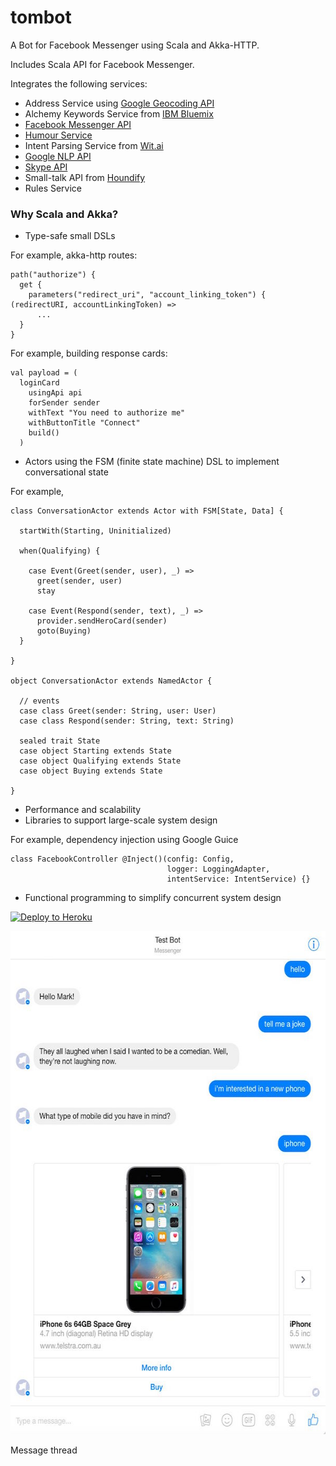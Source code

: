 # tombot

A Bot for Facebook Messenger using Scala and Akka-HTTP.

Includes Scala API for Facebook Messenger.

Integrates the following services:
* Address Service using [Google Geocoding API](https://developers.google.com/maps/documentation/geocoding/start)
* Alchemy Keywords Service from [IBM Bluemix](http://www.ibm.com/watson/developercloud/alchemy-language.html)
* [Facebook Messenger API](https://developers.facebook.com/docs/messenger-platform)
* [Humour Service](https://github.com/KiaFathi/tambalAPI)
* Intent Parsing Service from [Wit.ai](https://wit.ai/)
* [Google NLP API](https://cloud.google.com/natural-language/docs/)
* [Skype API](https://docs.botframework.com/en-us/skype/getting-started)
* Small-talk API from [Houndify](https://www.houndify.com/)
* Rules Service

### Why Scala and Akka?

* Type-safe small DSLs

For example, akka-http routes:

    path("authorize") {
      get {
        parameters("redirect_uri", "account_linking_token") { (redirectURI, accountLinkingToken) =>
          ...
      }
    }

For example, building response cards:

    val payload = (
      loginCard
        usingApi api
        forSender sender
        withText "You need to authorize me"
        withButtonTitle "Connect"
        build()
      )

* Actors using the FSM (finite state machine) DSL to implement conversational state

For example,

    class ConversationActor extends Actor with FSM[State, Data] {

      startWith(Starting, Uninitialized)

      when(Qualifying) {

        case Event(Greet(sender, user), _) =>
          greet(sender, user)
          stay

        case Event(Respond(sender, text), _) =>
          provider.sendHeroCard(sender)
          goto(Buying)
      }

    }

    object ConversationActor extends NamedActor {

      // events
      case class Greet(sender: String, user: User)
      case class Respond(sender: String, text: String)

      sealed trait State
      case object Starting extends State
      case object Qualifying extends State
      case object Buying extends State

    }

* Performance and scalability
* Libraries to support large-scale system design

For example, dependency injection using Google Guice

    class FacebookController @Inject()(config: Config,
                                       logger: LoggingAdapter,
                                       intentService: IntentService) {}

* Functional programming to simplify concurrent system design

[![Deploy to Heroku](https://www.herokucdn.com/deploy/button.png)](https://heroku.com/deploy)

<img src="assets/messenger_session.jpg" title="Echo action" width="600" height="805">

Message thread

